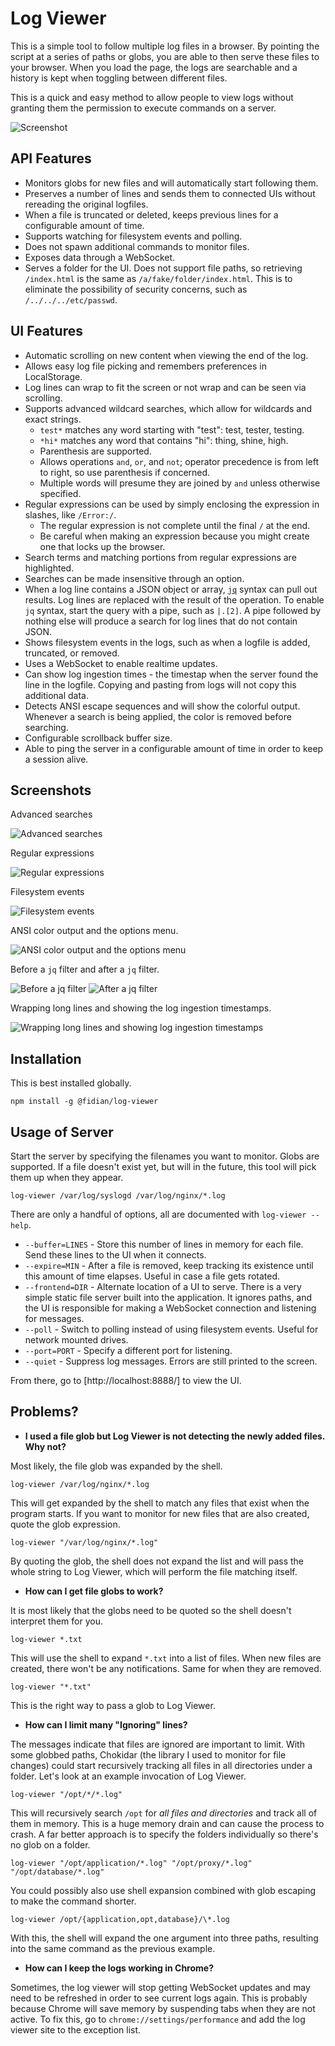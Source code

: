 # Log Viewer

This is a simple tool to follow multiple log files in a browser. By pointing the script at a series of paths or globs, you are able to then serve these files to your browser. When you load the page, the logs are searchable and a history is kept when toggling between different files.

This is a quick and easy method to allow people to view logs without granting them the permission to execute commands on a server.

![Screenshot](images/screenshot.png)

## API Features

* Monitors globs for new files and will automatically start following them.
* Preserves a number of lines and sends them to connected UIs without rereading the original logfiles.
* When a file is truncated or deleted, keeps previous lines for a configurable amount of time.
* Supports watching for filesystem events and polling.
* Does not spawn additional commands to monitor files.
* Exposes data through a WebSocket.
* Serves a folder for the UI. Does not support file paths, so retrieving `/index.html` is the same as `/a/fake/folder/index.html`. This is to eliminate the possibility of security concerns, such as `/../../../etc/passwd`.

## UI Features

* Automatic scrolling on new content when viewing the end of the log.
* Allows easy log file picking and remembers preferences in LocalStorage.
* Log lines can wrap to fit the screen or not wrap and can be seen via scrolling.
* Supports advanced wildcard searches, which allow for wildcards and exact strings.
    * `test*` matches any word starting with "test": test, tester, testing.
    * `*hi*` matches any word that contains "hi": thing, shine, high.
    * Parenthesis are supported.
    * Allows operations `and`, `or`, and `not`; operator precedence is from left to right, so use parenthesis if concerned.
    * Multiple words will presume they are joined by `and` unless otherwise specified.
* Regular expressions can be used by simply enclosing the expression in slashes, like `/Error:/`.
    * The regular expression is not complete until the final `/` at the end.
    * Be careful when making an expression because you might create one that locks up the browser.
* Search terms and matching portions from regular expressions are highlighted.
* Searches can be made insensitive through an option.
* When a log line contains a JSON object or array, [`jq`](https://jqlang.github.io/jq/manual/) syntax can pull out results. Log lines are replaced with the result of the operation. To enable `jq` syntax, start the query with a pipe, such as `|.[2]`. A pipe followed by nothing else will produce a search for log lines that do not contain JSON.
* Shows filesystem events in the logs, such as when a logfile is added, truncated, or removed.
* Uses a WebSocket to enable realtime updates.
* Can show log ingestion times - the timestap when the server found the line in the logfile. Copying and pasting from logs will not copy this additional data.
* Detects ANSI escape sequences and will show the colorful output. Whenever a search is being applied, the color is removed before searching.
* Configurable scrollback buffer size.
* Able to ping the server in a configurable amount of time in order to keep a session alive.

## Screenshots

Advanced searches

![Advanced searches](images/advanced-searches.png)

Regular expressions

![Regular expressions](images/regexp.png)

Filesystem events

![Filesystem events](images/events.png)

ANSI color output and the options menu.

![ANSI color output and the options menu](images/ansi-and-options.png)

Before a `jq` filter and after a `jq` filter.

![Before a jq filter](images/before-jq.png) ![After a jq filter](images/after-jq.png)

Wrapping long lines and showing the log ingestion timestamps.

![Wrapping long lines and showing log ingestion timestamps](images/wrap-and-timestamp.png)

## Installation

This is best installed globally.

    npm install -g @fidian/log-viewer

## Usage of Server

Start the server by specifying the filenames you want to monitor. Globs are supported. If a file doesn't exist yet, but will in the future, this tool will pick them up when they appear.

    log-viewer /var/log/syslogd /var/log/nginx/*.log

There are only a handful of options, all are documented with `log-viewer --help`.

* `--buffer=LINES` - Store this number of lines in memory for each file. Send these lines to the UI when it connects.
* `--expire=MIN` - After a file is removed, keep tracking its existence until this amount of time elapses. Useful in case a file gets rotated.
* `--frontend=DIR` - Alternate location of a UI to serve. There is a very simple static file server built into the application. It ignores paths, and the UI is responsible for making a WebSocket connection and listening for messages.
* `--poll` - Switch to polling instead of using filesystem events. Useful for network mounted drives.
* `--port=PORT` - Specify a different port for listening.
* `--quiet` - Suppress log messages. Errors are still printed to the screen.

From there, go to [http://localhost:8888/] to view the UI.

## Problems?

* **I used a file glob but Log Viewer is not detecting the newly added files. Why not?**

Most likely, the file glob was expanded by the shell.

    log-viewer /var/log/nginx/*.log

This will get expanded by the shell to match any files that exist when the program starts. If you want to monitor for new files that are also created, quote the glob expression.

    log-viewer "/var/log/nginx/*.log"

By quoting the glob, the shell does not expand the list and will pass the whole string to Log Viewer, which will perform the file matching itself.

* **How can I get file globs to work?**

It is most likely that the globs need to be quoted so the shell doesn't interpret them for you.

    log-viewer *.txt

This will use the shell to expand `*.txt` into a list of files. When new files are created, there won't be any notifications. Same for when they are removed.

    log-viewer "*.txt"

This is the right way to pass a glob to Log Viewer.

* **How can I limit many "Ignoring" lines?**

The messages indicate that files are ignored are important to limit. With some globbed paths, Chokidar (the library I used to monitor for file changes) could start recursively tracking all files in all directories under a folder. Let's look at an example invocation of Log Viewer.

    log-viewer "/opt/*/*.log"

This will recursively search `/opt` for *all files and directories* and track all of them in memory. This is a huge memory drain and can cause the process to crash. A far better approach is to specify the folders individually so there's no glob on a folder.

    log-viewer "/opt/application/*.log" "/opt/proxy/*.log" "/opt/database/*.log"

You could possibly also use shell expansion combined with glob escaping to make the command shorter.

    log-viewer /opt/{application,opt,database}/\*.log

With this, the shell will expand the one argument into three paths, resulting into the same command as the previous example.

* **How can I keep the logs working in Chrome?**

Sometimes, the log viewer will stop getting WebSocket updates and may need to be refreshed in order to see current logs again. This is probably because Chrome will save memory by suspending tabs when they are not active. To fix this, go to `chrome://settings/performance` and add the log viewer site to the exception list.
